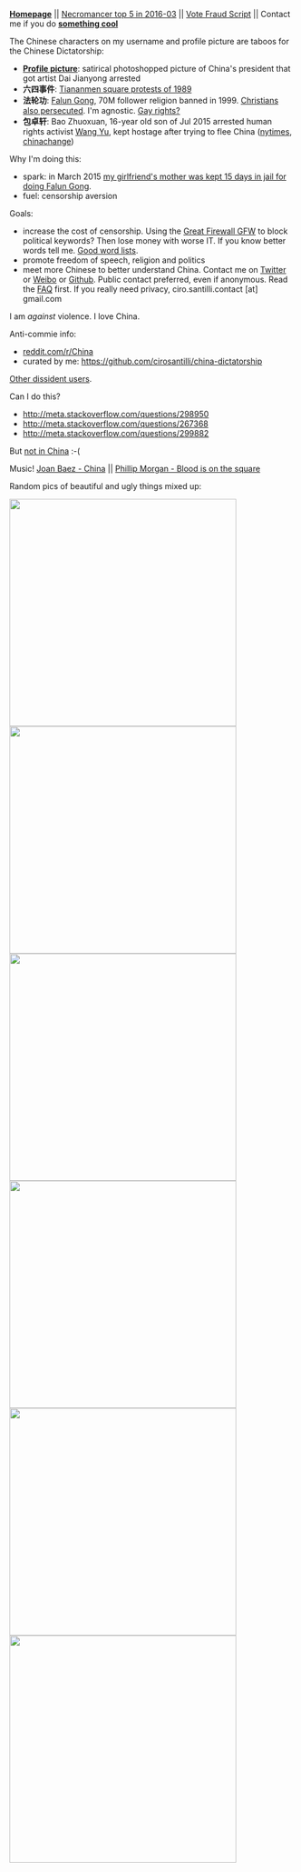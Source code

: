 [**Homepage**](http://www.cirosantilli.com/) || [Necromancer top 5 in 2016-03](http://goo.gl/5e6pWb) || [Vote Fraud Script](https://github.com/cirosantilli/stack-overflow-vote-fraud-script) || Contact me if you do [**something cool**](http://www.cirosantilli.com/interests)

The Chinese characters on my username and profile picture are taboos for the Chinese Dictatorship:

- [**Profile picture**](http://goo.gl/RLR53t): satirical photoshopped picture of China's president that got artist Dai Jianyong arrested
- **六四事件**: [Tiananmen square protests of 1989](http://goo.gl/uhVJ81)
- **法轮功**: [Falun Gong](http://goo.gl/b8QTPf), 70M follower religion banned in 1999. [Christians also persecuted](http://goo.gl/V52zCP). I'm agnostic. [Gay rights?](http://goo.gl/2LgbXs)
- **包卓轩**: Bao Zhuoxuan, 16-year old son of Jul 2015 arrested human rights activist [Wang Yu](https://goo.gl/bTfxFp), kept hostage after trying to flee China ([nytimes](http://goo.gl/zt4IJD), [chinachange](http://goo.gl/bfqP8k))

Why I'm doing this:

- spark: in March 2015 [my girlfriend's mother was kept 15 days in jail for doing Falun Gong](https://goo.gl/ExC0Bt).
- fuel: censorship aversion

Goals:

- increase the cost of censorship. Using the [Great Firewall GFW](https://goo.gl/PNDYfI) to block political keywords? Then lose money with worse IT. If you know better words tell me. [Good word lists](https://goo.gl/3bmlDK).
- promote freedom of speech, religion and politics
- meet more Chinese to better understand China. Contact me on [Twitter](https://goo.gl/FCieMT) or [Weibo](http://goo.gl/1OtKuI) or [Github](https://github.com/cirosantilli/chat/issues). Public contact preferred, even if anonymous. Read the [FAQ](https://goo.gl/VHAVw0) first. If you really need privacy, ciro.santilli.contact [at] gmail.com

I am *against* violence. I love China.

Anti-commie info:

- [reddit.com/r/China](https://goo.gl/8ZkJzY)
- curated by me: https://github.com/cirosantilli/china-dictatorship 

[Other dissident users](https://github.com/cirosantilli/china-dictatorship/blob/master/stack-overflow.md#users).

Can I do this?

- http://meta.stackoverflow.com/questions/298950
- http://meta.stackoverflow.com/questions/267368
- http://meta.stackoverflow.com/questions/299882

But [not in China](https://goo.gl/tLMMIS) :-(

Music! [Joan Baez - China](https://goo.gl/QcAGTV) || [Phillip Morgan - Blood is on the square](https://goo.gl/8yvS2S)

Random pics of beautiful and ugly things mixed up:

<img src="http://i.stack.imgur.com/9c1fa.jpg" width="400">
<img src="http://i.stack.imgur.com/slW2W.png" width="400">
<img src="http://i.stack.imgur.com/nkKjZ.jpg" width="400">
<img src="http://i.stack.imgur.com/dp0q9.jpg" width="400">
<img src="http://i.stack.imgur.com/pFi28.jpg" width="400">
<img src="http://i.stack.imgur.com/McZxz.jpg" width="400">
